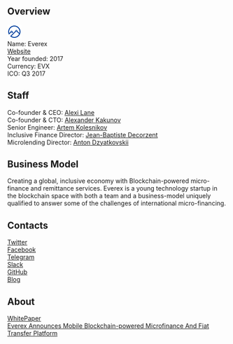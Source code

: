 ## Overview
![logo](../projects/logo/everex.png)  
Name: Everex  
[Website](https://www.everex.io/)  
Year founded: 2017  
Currency: EVX  
ICO: Q3 2017
## Staff
Co-founder & CEO: [Alexi Lane](../people/alexi_lane.md)  
Co-founder & CTO: [Alexander Kakunov](../people/alexander_kakunov.md)  
Senior Engineer: [Artem Kolesnikov](../people/artem_kolesnikov.md)  
Inclusive Finance Director: [Jean-Baptiste Decorzent](../people/jean-baptiste_decorzent.md)  
Microlending Director: [Anton Dzyatkovskii](../people/anton_dzyatkovskii.md)
## Business Model
Creating a global, inclusive economy with Blockchain-powered micro-finance and remittance services. Everex is a young technology startup in the blockchain space with both a team and a business-model uniquely qualified to answer some of the challenges of international micro-financing.
## Contacts  
[Twitter](https://twitter.com/everexio)    
[Facebook](https://www.facebook.com/everex.io/)   
[Telegram](https://t.me/everexio)  
[Slack](https://everex.slack.com/?redir=%2Fmessages)  
[GitHub](https://github.com/everexio)  
[Blog](https://blog.everex.io/)  
## About  
[WhitePaper](https://daks2k3a4ib2z.cloudfront.net/59157962bdb4300afa8771a9/5963c09d077a520b5a965208_20170710_EVX_WP.pdf)  
[Everex Announces Mobile Blockchain-powered Microfinance And Fiat Transfer Platform](http://www.the-blockchain.com/2017/05/28/everex-announces-mobile-blockchain-powered-microfinance-fiat-transfer-platform/)
